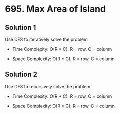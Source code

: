 # 695. Max Area of Island

## Solution 1

Use DFS to iteratively solve the problem

* Time Complexity: O(R * C), R = row, C = column

* Space Complexity: O(R * C), R = row, C = column

## Solution 2

Use DFS to recursively solve the problem

* Time Complexity: O(R * C), R = row, C = column

* Space Complexity: O(R * C), R = row, C = column
